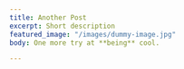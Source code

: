 ```yaml
---
title: Another Post
excerpt: Short description
featured_image: "/images/dummy-image.jpg"
body: One more try at **being** cool.

---
```

